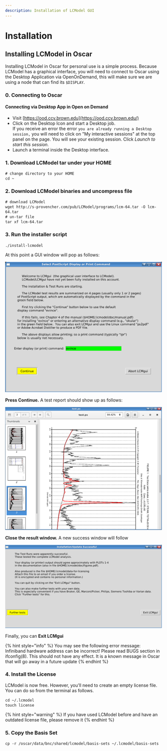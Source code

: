 ```yaml
---
description: Installation of LCModel GUI
---
```


# Installation

## Installing LCModel in Oscar

Installing LCModel in Oscar for personal use is a simple process. Because LCModel has a graphical interface, you will need to connect to Oscar using the Desktop Application via OpenOnDemand, this will make sure we are using a node that can find its `$DISPLAY`.

### 0. Connecting to Oscar

#### Connecting via Desktop App in Open on Demand

* Visit [https://ood.ccv.brown.edu](https://ood.ccv.brown.edu/)
* Click on the Desktop Icon and start a Desktop job. \
  If you receive an error the error `you are already running a Desktop session,` you will need to click on "My interactive sessions" at the top panel on the page. You will see your existing session. Click _Launch to start this session._
* Launch a terminal inside the Desktop interface.

### 1. Download LCModel tar under your HOME

```
# change directory to your HOME 
cd ~
```

### 2. Download LCModel binaries and uncompress file

```
# download LCModel
wget http://s-provencher.com/pub/LCModel/programs/lcm-64.tar -O lcm-64.tar
# un-tar file
tar xf lcm-64.tar
```

### 3. Run the installer script

```
./install-lcmodel
```

At this point a GUI window will pop as follows:

![LCModel Select PostScript Display or Print Command](<../.gitbook/assets/image (8).png>)

**Press Continue.** A test report should show up as follows:

![LC Model Sample PostScript Result](<../.gitbook/assets/image (11).png>)

**Close the result window.** A new success window will follow

![Confirmation Screen for a Successful LCModel Test](<../.gitbook/assets/image (19).png>)

Finally, you can **Exit LCMgui**

{% hint style="info" %}
You may see the following error message: Infiniband hardware address can be incorrect! Please read BUGS section in ifconfig(8). This should not have any effect. It is a known message in Oscar that will go away in a future update
{% endhint %}

### **4. Install the License**

LCModel is now free. However, you'll need to create an empty license file. You can do so from the terminal as follows.&#x20;

```
cd ~/.lcmodel
touch license
```

{% hint style="warning" %}
If you have used LCModel before and have an outdated license file, please remove it
{% endhint %}

### 5. Copy the Basis Set

```
cp -r /oscar/data/bnc/shared/lcmodel/basis-sets ~/.lcmodel/basis-sets
```




